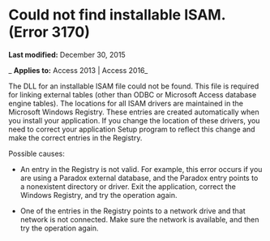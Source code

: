 
# Could not find installable ISAM. (Error 3170)

 **Last modified:** December 30, 2015

 _ **Applies to:** Access 2013 | Access 2016_

The DLL for an installable ISAM file could not be found. This file is required for linking external tables (other than ODBC or Microsoft Access database engine tables). The locations for all ISAM drivers are maintained in the Microsoft Windows Registry. These entries are created automatically when you install your application. If you change the location of these drivers, you need to correct your application Setup program to reflect this change and make the correct entries in the Registry.

Possible causes:


- An entry in the Registry is not valid. For example, this error occurs if you are using a Paradox external database, and the Paradox entry points to a nonexistent directory or driver. Exit the application, correct the Windows Registry, and try the operation again.
    
- One of the entries in the Registry points to a network drive and that network is not connected. Make sure the network is available, and then try the operation again.
    

